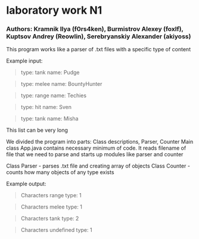 # laboratory work N1

### Authors: Kramnik Ilya (f0rs4ken), Burmistrov Alexey (foxlf), Kuptsov Andrey (Reowlin), Serebryanskiy Alexander (akiyoss)

This program works like a parser of .txt files with a specific type of content

Example input: 

> type: tank name: Pudge

> type: melee name: BountyHunter

> type: range name: Techies

> type: hit name: Sven

> type: tank name: Misha

This list can be very long

We divided the program into parts: Class descriptions, Parser, Counter
Main class App.java contains necessary minimum of code. It reads filename of file that we need to parse and starts up modules like parser and counter

Class Parser - parses .txt file and creating array of objects
Class Counter - counts how many objects of any type exists

Example output:

> Characters range type: 1

> Characters melee type: 1

> Characters tank type: 2

> Characters undefined type: 1

